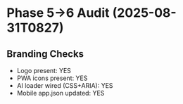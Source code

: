 # Phase 5→6 Audit (2025-08-31T0827)

## Branding Checks
- Logo present: YES
- PWA icons present: YES
- AI loader wired (CSS+ARIA): YES
- Mobile app.json updated: YES
